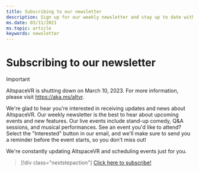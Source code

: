 ```yaml
---
title: Subscribing to our newsletter
description: Sign up for our weekly newsletter and stay up to date with upcoming events, new features, and community information.
ms.date: 03/11/2021
ms.topic: article
keywords: newsletter
---
```


# Subscribing to our newsletter

>[!Important]
>AltspaceVR is shutting down on March 10, 2023. For more information, please visit https://aka.ms/altvr.

We're glad to hear you're interested in receiving updates and news about AltspaceVR. Our weekly newsletter is the best to hear about upcoming events and new features. Our live events include stand-up comedy, Q&A sessions, and musical performances. See an event you'd like to attend? Select the "Interested" button in our email, and we'll make sure to send you a reminder before the event starts, so you don't miss out!

We're constantly updating AltspaceVR and scheduling events just for you. 

> [!div class="nextstepaction"] 
> [Click here to subscribe!](http://altvr.us7.list-manage.com/subscribe?u=ca3b0ab1f83e7c2123f094df6&id=519b6a1ca4)